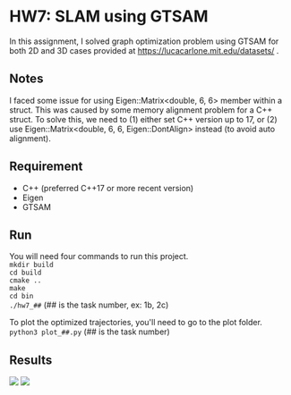 # HW7: SLAM using GTSAM

In this assignment, I solved graph optimization problem using GTSAM for both 2D and 3D cases provided at https://lucacarlone.mit.edu/datasets/ . 

## Notes
I faced some issue for using Eigen::Matrix<double, 6, 6> member within a struct. This was caused by some memory alignment problem for a C++ struct. To solve this, we need to (1) either set C++ version up to 17, or (2) use Eigen::Matrix<double, 6, 6, Eigen::DontAlign> instead (to avoid auto alignment).

## Requirement
* C++ (preferred C++17 or more recent version)
* Eigen
* GTSAM

## Run
You will need four commands to run this project.  
`mkdir build`  
`cd build`  
`cmake ..`  
`make`  
`cd bin`  
`./hw7_##`  (## is the task number, ex: 1b, 2c)  

To plot the optimized trajectories, you'll need to go to the plot folder.  
`python3 plot_##.py` (## is the task number)  


## Results
![](https://i.imgur.com/mw55Jvh.png)
![](https://i.imgur.com/g31wqKU.png)
